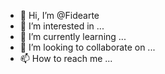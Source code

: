 - 👋 Hi, I’m @Fidearte
- 👀 I’m interested in ...
- 🌱 I’m currently learning ...
- 💞️ I’m looking to collaborate on ...
- 📫 How to reach me ...

<!---
Fidearte/Fidearte is a ✨ special ✨ repository because its `README.md` (this file) appears on your GitHub profile.
You can click the Preview link to take a look at your changes.
--->
